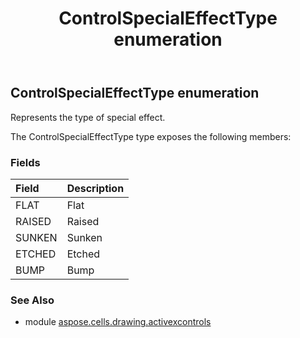 ﻿---
title: ControlSpecialEffectType enumeration
second_title: Aspose.Cells for Python via .NET API References
description: 
type: docs
weight: 260
url: /aspose.cells.drawing.activexcontrols/controlspecialeffecttype/
is_root: false
---

## ControlSpecialEffectType enumeration

Represents the type of special effect.



The ControlSpecialEffectType type exposes the following members:

### Fields
| Field | Description |
| :- | :- |
| FLAT | Flat |
| RAISED | Raised |
| SUNKEN | Sunken |
| ETCHED | Etched |
| BUMP | Bump |



### See Also
* module [aspose.cells.drawing.activexcontrols](..)
